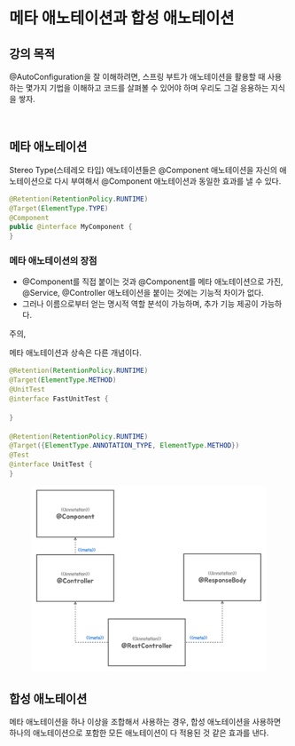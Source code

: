 # 메타 애노테이션과 합성 애노테이션

## 강의 목적

@AutoConfiguration을 잘 이해하려면, 스프링 부트가 애노테이션을 활용할 때 사용하는 몇가지 기법을 이해하고 코드를 살펴볼 수 있어야 하며 우리도 그걸 응용하는 지식을 쌓자.



<figure><img src="../../../.gitbook/assets/스크린샷 2023-03-19 오후 3.28.29.png" alt=""><figcaption></figcaption></figure>

## 메타 애노테이션

Stereo Type(스테레오 타입) 애노테이션들은 @Component 애노테이션을 자신의 애노테이션으로 다시 부여해서 @Component 애노테이션과 동일한 효과를 낼 수 있다.

```java
@Retention(RetentionPolicy.RUNTIME)
@Target(ElementType.TYPE)
@Component
public @interface MyComponent {
}

```



### 메타 애노테이션의 장점

* @Component를 직접 붙이는 것과 @Component를 메타 애노테이션으로 가진, @Service, @Controller 애노테이션을 붙이는 것에는 기능적 차이가 없다.
* 그러나 이름으로부터 얻는 명시적 역할 분석이 가능하며,  추가 기능 제공이 가능하다.&#x20;



주의,

메타 애노테이션과 상속은 다른 개념이다.&#x20;

```java
@Retention(RetentionPolicy.RUNTIME)
@Target(ElementType.METHOD)
@UnitTest
@interface FastUnitTest {

}

@Retention(RetentionPolicy.RUNTIME)
@Target({ElementType.ANNOTATION_TYPE, ElementType.METHOD})
@Test
@interface UnitTest {
}

```

<figure><img src="../../../.gitbook/assets/image (2) (1).png" alt=""><figcaption></figcaption></figure>

## 합성 애노테이션

메타 애노테이션을 하나 이상을 조합해서 사용하는 경우, 합성 애노테이션을 사용하면 하나의 애노테이션으로 포함한 모든 애노테이션이 다 적용된 것 같은 효과를 낸다.&#x20;

